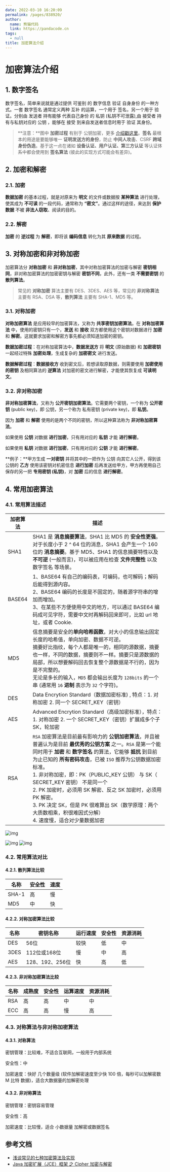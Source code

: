 ```yaml
---
date: 2022-03-10 16:20:09
permalink: /pages/838920/
author: 
  name: 熊猫代码
  link: https://pandacode.cn
tags: 
  - null
title: 加密算法介绍
---
```


# 加密算法介绍

## 1. 数字签名

数字签名，简单来说就是通过提供 可鉴别 的 数字信息 验证 自身身份 的一种方式。一套 数字签名 通常定义两种 互补 的运算，一个用于 签名，另一个用于 验证。分别由 发送者 持有能够 代表自己身份 的 私钥 (私钥不可泄露),由 接受者 持有与私钥对应的 公钥 ，能够在 接受 到来自发送者信息时用于 验证 其身份。

> **注意：**图中 **加密过程** 有别于 公钥加密，更多 [介绍戳这里](https://link.csdn.net/?target=https%3A%2F%2Fwww.zhihu.com%2Fquestion%2F25912483)。**签名** 最根本的用途是要能够唯一 **证明发送方的身份**，防止 **中间人攻击**、CSRF **跨域身份伪造**。基于这一点在诸如 **设备认证、用户认证、第三方认证** 等认证体系中都会使用到 **签名算法** (彼此的实现方式可能会有差异)。

## 2. 加密和解密

### 2.1. 加密

**数据加密** 的基本过程，就是对原来为 **明文** 的文件或数据按 **某种算法** 进行处理，使其成为 **不可读** 的一段代码，通常称为 **“密文”**。通过这样的途径，来达到 **保护数据** 不被 **非法人窃取**、阅读的目的。

### 2.2. 解密

**加密** 的 **逆过程** 为 **解密**，即将该 **编码信息** 转化为其 **原来数据** 的过程。

## 3. 对称加密和非对称加密

加密算法分 **对称加密** 和 **非对称加密**，其中对称加密算法的加密与解密 **密钥相同**，非对称加密算法的加密密钥与解密 **密钥不同**，此外，还有一类 **不需要密钥** 的 **散列算法**。

> 常见的 **对称加密** 算法主要有 DES、3DES、AES 等，常见的 **非对称算法** 主要有 RSA、DSA 等，**散列算法** 主要有 SHA-1、MD5 等。

### 3.1. 对称加密

**对称加密算法** 是应用较早的加密算法，又称为 **共享密钥加密算法**。在 **对称加密算法** 中，使用的密钥只有一个，**发送** 和 **接收** 双方都使用这个密钥对数据进行 **加密** 和 **解密**。这就要求加密和解密方事先都必须知道加密的密钥。

**数据加密过程**：在对称加密算法中，**数据发送方** 将 **明文** (原始数据) 和 **加密密钥** 一起经过特殊 **加密处理**，生成复杂的 **加密密文** 进行发送。

**数据解密过程**：**数据接收方** 收到密文后，若想读取原数据，则需要使用 **加密使用的密钥** 及相同算法的 **逆算法** 对加密的密文进行解密，才能使其恢复成 **可读明文**。

### 3.2. 非对称加密

**非对称加密算法**，又称为 **公开密钥加密算法**。它需要两个密钥，一个称为 **公开密钥** (public key)，即 公钥，另一个称为 私有密钥 (private key)，即 **私钥**。

因为 **加密** 和 **解密** 使用的是两个不同的密钥，所以这种算法称为 **非对称加密算法**。



如果使用 **公钥** 对数据 **进行加密**，只有用对应的 **私钥** 才能 **进行解密**。

如果使用 **私钥** 对数据 **进行加密**，只有用对应的 **公钥** 才能 **进行解密**。

**例子：**甲方生成 **一对密钥** 并将其中的一把作为 公钥 向其它人公开，得到该公钥的 **乙方** 使用该密钥对机密信息 **进行加密** 后再发送给甲方，甲方再使用自己保存的另一把 **专用密钥 (私钥)**，对 **加密** 后的信息 **进行解密**。

## 4. 常用加密算法

### 4.1. 常用算法描述

| 加密算法 | 描述                                                         |
| -------- | ------------------------------------------------------------ |
| SHA1     | SHA1 是 **消息摘要算法**，SHA1 比 MD5 的 **安全性更强**。对于长度小于 2 ^ 64 位的消息，SHA1 会产生一个 160 位的 **消息摘要**。基于 MD5、SHA1 的信息摘要特性以及 **不可逆** (一般而言)，可以被应用在检查 **文件完整性** 以及 数字签名 等场景。 |
| BASE64   | 1、BASE64 有自己的编码表，可编码，也可解码；解码后能得到源内容。<br/>2、BASE64 编码的长度是不固定的，随着源字符串的增加而增加。<br/>3、在某些不方便使用中文的地方，可以通过 BASE64 编码成可见字符，需要中文时再解码回来即可，比如 url 地址，或者 Cookie. |
| MD5      | 信息摘要是安全的**单向哈希函数**，对大小的信息输出固定长度的哈希值，单向加密、数据不可逆。<br/>摘要好比指纹，每个人都是唯一的，相同的源数据，摘要也一样，不同的数据，摘要则不一样。摘要只是源数据的局部，所以想要解码回去恢复整个源数据是不行的，因为是不完整的。<br/>无论是多长的输入，`MD5` 都会输出长度为 `128bits` 的一个串 (通常用 `16` **进制** 表示为 `32` 个字符)。 |
| DES      | Data Encrytion Standard（数据加密标准) , 特点：1. 对称加密  2. 同一个 SECRET_KEY（密钥） |
| AES      | Advanced Encrytion Standard（高级加密标准），特点：1. 对称加密  2. 一个 SECRET_KEY（密钥）扩展成多个子 SK，轮加密 |
| RSA      | `RSA` 加密算法是目前最有影响力的 **公钥加密算法**，并且被普遍认为是目前 **最优秀的公钥方案** 之一。`RSA` 是第一个能同时用于 **加密** 和 **数字签名** 的算法，它能够 **抵抗** 到目前为止已知的 **所有密码攻击**，已被 `ISO` 推荐为公钥数据加密标准。<br/>1. 非对称加密，即：PK（PUBLIC_KEY 公钥） 与 SK（ SECRET_KEY 密钥） 不是同一个 <br/>2. PK 加密时，必须用 SK 解密、反之  SK 加密时，必须用 PK 解密。<br/>3. PK 决定 SK，但是 PK 很难算出 SK（数学原理：两个大质数相乘，积很难因式分解）<br/>4. 速度慢，适合对少量数据加密 |

![img](https://file.pandacode.cn/blog/202203101623671.png) 

![img](https://file.pandacode.cn/blog/202203101624630.png) ![img](https://file.pandacode.cn/blog/202203101624467.png)

### 4.2. 常用算法对比

#### 4.2.1. 散列算法比较

| 名称  | 安全性 | 速度 |
| ----- | ------ | ---- |
| SHA-1 | 高     | 慢   |
| MD5   | 中     | 快   |

#### 4.2.2. 对称加密算法比较

| 名称 | 密钥名称        | 运行速度 | 安全性 | 资源消耗 |
| ---- | --------------- | -------- | ------ | -------- |
| DES  | 56位            | 较快     | 低     | 中       |
| 3DES | 112位或168位    | 慢       | 中     | 高       |
| AES  | 128、192、256位 | 快       | 高     | 低       |

#### 4.2.3. 非对称加密算法比较

| 名称 | 成熟度 | 安全性 | 运算速度 | 资源消耗 |
| ---- | ------ | ------ | -------- | -------- |
| RSA  | 高     | 高     | 中       | 中       |
| ECC  | 高     | 高     | 慢       | 高       |

### 4.3. 对称算法与非对称加密算法

#### 4.3.1. 对称算法

密钥管理：比较难，不适合互联网，一般用于内部系统

安全性：中

加密速度：快好 几个数量级 (软件加解密速度至少快 100 倍，每秒可以加解密数 M 比特 数据)，适合大数据量的加解密处理

#### 4.3.2. 非对称算法

密钥管理：密钥容易管理

安全性：高

加密速度：比较慢，适合 小数据量 加解密或数据签名

## 参考文档

- [浅谈常见的七种加密算法及实现](https://blog.csdn.net/baidu_22254181/article/details/82594072)
- [Java 加密扩展（JCE）框架 之 Cipher 加密与解密](https://blog.csdn.net/wangmx1993328/article/details/106170060)
